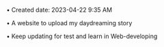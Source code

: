 • Created date: 2023-04-22 9:35 AM

• A website to upload my daydreaming story

• Keep updating for test and learn in Web-developing
